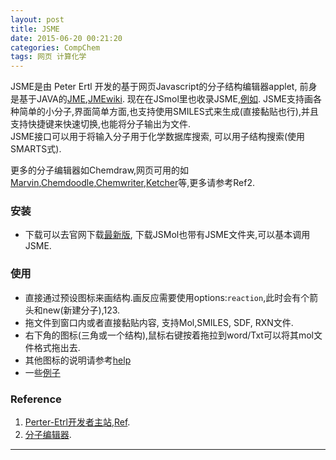 ```yaml
---
layout: post
title: JSME
date: 2015-06-20 00:21:20
categories: CompChem
tags: 网页 计算化学
---
```


JSME是由 Peter Ertl 开发的基于网页Javascript的分子结构编辑器applet, 前身是基于JAVA的[JME](http://www.molinspiration.com/jme/index.html),[JMEwiki](https://en.wikipedia.org/wiki/JME_Molecule_Editor). 现在在JSmol里也收录JSME,[例如](http://platinhom.github.io/jsmol/jsme.htm). JSME支持画各种简单的小分子,界面简单方面,也支持使用SMILES式来生成(直接黏贴也行),并且支持快捷键来快速切换,也能将分子输出为文件.  
JSME接口可以用于将输入分子用于化学数据库搜索, 可以用子结构搜索(使用SMARTS式).  

更多的分子编辑器如Chemdraw,网页可用的如[Marvin](http://www.chemaxon.com/marvin/),[Chemdoodle](http://www.chemdoodle.com/),[Chemwriter](http://chemwriter.com/),[Ketcher](http://scitouch.net/opensource/ketcher)等,更多请参考Ref2.

### 安装
- 下载可以去官网下载[最新版](http://peter-ertl.com/jsme/download/JSME_2015-06-14.zip), 下载JSMol也带有JSME文件夹,可以基本调用JSME.

### 使用
- 直接通过预设图标来画结构.画反应需要使用options:`reaction`,此时会有个箭头和new(新建分子),123.
- 拖文件到窗口内或者直接黏贴内容, 支持Mol,SMILES, SDF, RXN文件.
- 右下角的图标(三角或一个结构),鼠标右键按着拖拉到word/Txt可以将其mol文件格式拖出去.
- 其他图标的说明请参考[help](http://peter-ertl.com/jsme/2013_03/help.html)
- 一些[例子](http://peter-ertl.com/jsme/JSME_2015-06-14/index.html)

### Reference

1. [Perter-Etrl开发者主站](http://peter-ertl.com/jsme/),[Ref](/pdf/reference/JSME.pdf).
2. [分子编辑器](https://en.wikipedia.org/wiki/Molecule_editor).

---
